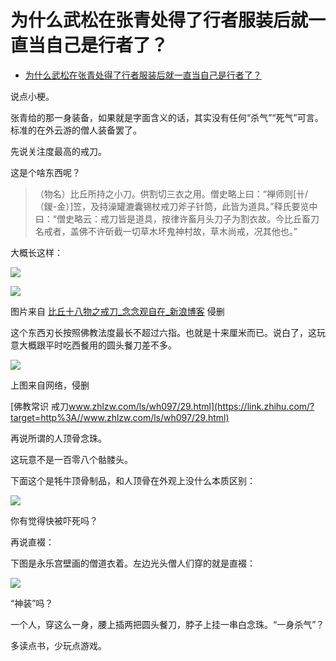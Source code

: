 # 为什么武松在张青处得了行者服装后就一直当自己是行者了？

- [为什么武松在张青处得了行者服装后就一直当自己是行者了？](https://www.zhihu.com/question/41237648/answer/636944248)


说点小梗。

张青给的那一身装备，如果就是字面含义的话，其实没有任何“杀气”“死气”可言。标准的在外云游的僧人装备罢了。

先说关注度最高的戒刀。

这是个啥东西呢？

> （物名）比丘所持之小刀。供割切三衣之用。僧史略上曰：“禅师则[卄/（鍐-金）]笠，及持澡罐漉囊锡杖戒刀斧子针筒，此皆为道具。”释氏要览中曰：“僧史略云：戒刀皆是道具，按律许畜月头刀子为割衣故。今比丘畜刀名戒者，盖佛不许斫截一切草木坏鬼神村故，草木尚戒，况其他也。”

大概长这样：

![](https://pic1.zhimg.com/80/v2-29d008e3359836d4156038062a516e88_1440w.jpg?source=c8b7c179)

![](https://pic3.zhimg.com/80/v2-6f51ee671aba27b6d9f4d2bfc48b2263_1440w.jpg?source=c8b7c179)

图片来自 [比丘十八物之戒刀_念念观自在_新浪博客](https://link.zhihu.com/?target=http%3A//blog.sina.cn/dpool/blog/s/blog_6463f0300102wn5h.html) 侵删

这个东西刃长按照佛教法度最长不超过六指。也就是十来厘米而已。说白了，这玩意大概跟平时吃西餐用的圆头餐刀差不多。

![](https://pic2.zhimg.com/80/v2-ddae04782312a7ab31a60364c4baf36f_1440w.jpg?source=c8b7c179)

上图来自网络，侵删

[佛教常识 戒刀​www.zhlzw.com/ls/wh097/29.html](https://link.zhihu.com/?target=http%3A//www.zhlzw.com/ls/wh097/29.html)

  

再说所谓的人顶骨念珠。

这玩意不是一百零八个骷髅头。

下面这个是牦牛顶骨制品，和人顶骨在外观上没什么本质区别：

![](https://pic2.zhimg.com/80/v2-2c8ed87e9404cbf74b6d43434c470044_1440w.jpg?source=c8b7c179)

你有觉得快被吓死吗？

  

再说直裰：

下图是永乐宫壁画的僧道衣着。左边光头僧人们穿的就是直裰：

![](https://pic1.zhimg.com/80/v2-d739121aab004fc1921b69a30fa01d66_1440w.jpg?source=c8b7c179)

“神装”吗？

一个人，穿这么一身，腰上插两把圆头餐刀，脖子上挂一串白念珠。“一身杀气”？

  

多读点书，少玩点游戏。